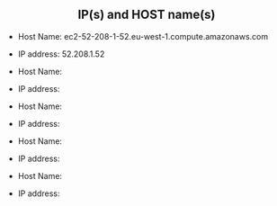 ## <center> IP(s) and HOST name(s)
* Host Name: ec2-52-208-1-52.eu-west-1.compute.amazonaws.com
* IP address: 52.208.1.52

* Host Name:
* IP address:

* Host Name:
* IP address:

* Host Name:
* IP address:

* Host Name:
* IP address: